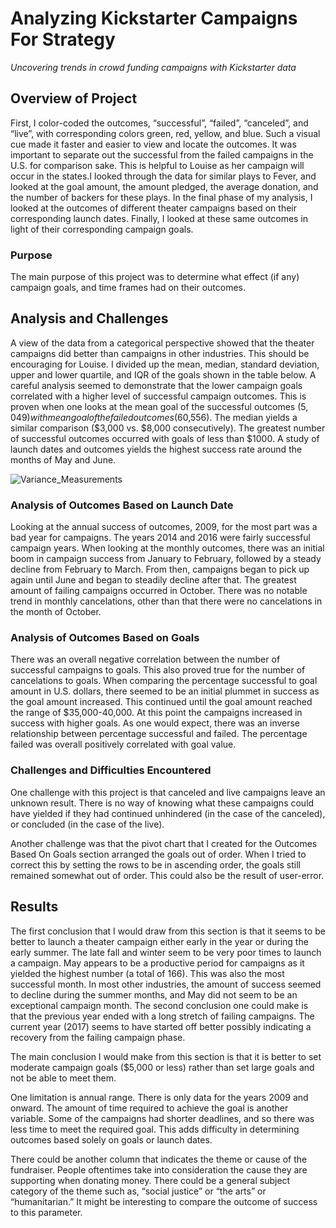 # Analyzing Kickstarter Campaigns For Strategy #
*Uncovering trends in crowd funding campaigns with Kickstarter data*

## Overview of Project
First, I color-coded the outcomes, “successful”, “failed”, “canceled”, and “live”, with corresponding colors green, red, yellow, and blue. Such a visual cue made it faster and easier to view and locate the outcomes. It was important to separate out the successful from the failed campaigns in the U.S. for comparison sake. This is helpful to Louise as her campaign will occur in the states.I looked through the data for similar plays to Fever, and looked at the goal amount, the amount pledged, the average donation, and the number of backers for these plays. In the final phase of my analysis, I looked at the outcomes of different theater campaigns based on their corresponding launch dates. Finally, I looked at these same outcomes in light of their corresponding campaign goals. 

### Purpose
The main purpose of this project was to determine what effect (if any) campaign goals, and time frames had on their outcomes. 

## Analysis and Challenges
A view of the data from a categorical perspective showed that the theater campaigns did better than campaigns in other industries. This should be encouraging for Louise. I divided up the mean, median, standard deviation, upper and lower quartile, and IQR of the goals shown in the table below.  A careful analysis seemed to demonstrate that the lower campaign goals correlated with a higher level of successful campaign outcomes. This is proven when one looks at the mean goal of the successful outcomes ($5,049) with mean goal of the failed outcomes ($60,556). The median yields a similar comparison ($3,000 vs. $8,000 consecutively).  The greatest number of successful outcomes occurred with goals of less than $1000. A study of launch dates and outcomes yields the highest success rate around the months of May and June.

![Variance_Measurements](path/to/Variance_Measurements.png)

### Analysis of Outcomes Based on Launch Date
Looking at the annual success of outcomes, 2009, for the most part was a bad year for campaigns. The years 2014 and 2016 were fairly successful campaign years. When looking at the monthly outcomes, there was an initial boom in campaign success from January to February, followed by a steady decline from February to March. From then, campaigns began to pick up again until June and began to steadily decline after that. The greatest amount of failing campaigns occurred in October. There was no notable trend in monthly cancelations, other than that there were no cancelations in the month of October. 

### Analysis of Outcomes Based on Goals
There was an overall negative correlation between the number of successful campaigns to goals. This also proved true for the number of cancelations to goals. When comparing the percentage successful to goal amount in U.S. dollars, there seemed to be an initial plummet in success as the goal amount increased. This continued until the goal amount reached the range of $35,000-40,000. At this point the campaigns increased in success with higher goals. As one would expect, there was an inverse relationship between percentage successful and failed. The percentage failed was overall positively correlated with goal value. 

### Challenges and Difficulties Encountered
One challenge with this project is that canceled and live campaigns leave an unknown result. There is no way of knowing what these campaigns could have yielded if they had continued unhindered (in the case of the canceled), or concluded (in the case of the live). 

Another challenge was that the pivot chart that I created for the Outcomes Based On Goals section arranged the goals out of order. When I tried to correct this by setting the rows to be in ascending order, the goals still remained somewhat out of order. This could also be the result of user-error.   

## Results

The first conclusion that I would draw from this section is that it seems to be better to launch a theater campaign either early in the year or during the early summer. The late fall and winter seem to be very poor times to launch a campaign. May appears to be a productive period for campaigns as it yielded the highest number (a total of 166). This was also the most successful month. In most other industries, the amount of success seemed to decline during the summer months, and May did not seem to be an exceptional campaign month. 
The second conclusion one could make is that the previous year ended with a long stretch of failing campaigns. The current year (2017) seems to have started off better possibly indicating a recovery from the failing campaign phase.  


The main conclusion I would make from this section is that it is better to set moderate campaign goals ($5,000 or less) rather than set large goals and not be able to meet them. 

One limitation is annual range. There is only data for the years 2009 and onward. The amount of time required to achieve the goal is another variable. Some of the campaigns had shorter deadlines, and so there was less time to meet the required goal. This adds difficulty in determining outcomes based solely on goals or launch dates.  

There could be another column that indicates the theme or cause of the fundraiser. People oftentimes take into consideration the cause they are supporting when donating money. There could be a general subject category of the theme such as, “social justice” or “the arts” or “humanitarian.” It might be interesting to compare the outcome of success to this parameter. 
